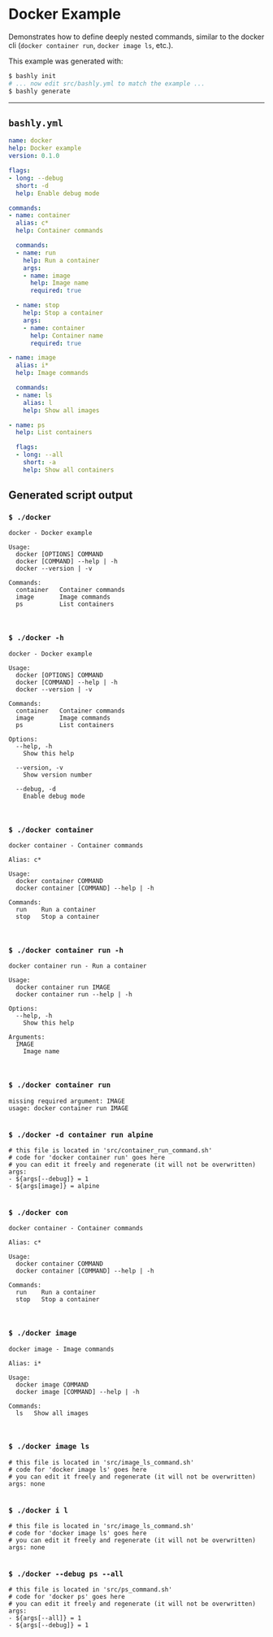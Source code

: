 # Docker Example

Demonstrates how to define deeply nested commands, similar to the docker cli
(`docker container run`, `docker image ls`, etc.).

This example was generated with:

```bash
$ bashly init
# ... now edit src/bashly.yml to match the example ...
$ bashly generate
```

-----

## `bashly.yml`

```yaml
name: docker
help: Docker example
version: 0.1.0

flags:
- long: --debug
  short: -d
  help: Enable debug mode

commands:
- name: container
  alias: c*
  help: Container commands

  commands:
  - name: run
    help: Run a container
    args:
    - name: image
      help: Image name
      required: true

  - name: stop
    help: Stop a container
    args:
    - name: container
      help: Container name
      required: true

- name: image
  alias: i*
  help: Image commands

  commands:
  - name: ls
    alias: l
    help: Show all images

- name: ps
  help: List containers

  flags:
  - long: --all
    short: -a
    help: Show all containers
```



## Generated script output

### `$ ./docker`

```shell
docker - Docker example

Usage:
  docker [OPTIONS] COMMAND
  docker [COMMAND] --help | -h
  docker --version | -v

Commands:
  container   Container commands
  image       Image commands
  ps          List containers



```

### `$ ./docker -h`

```shell
docker - Docker example

Usage:
  docker [OPTIONS] COMMAND
  docker [COMMAND] --help | -h
  docker --version | -v

Commands:
  container   Container commands
  image       Image commands
  ps          List containers

Options:
  --help, -h
    Show this help

  --version, -v
    Show version number

  --debug, -d
    Enable debug mode



```

### `$ ./docker container`

```shell
docker container - Container commands

Alias: c*

Usage:
  docker container COMMAND
  docker container [COMMAND] --help | -h

Commands:
  run    Run a container
  stop   Stop a container



```

### `$ ./docker container run -h`

```shell
docker container run - Run a container

Usage:
  docker container run IMAGE
  docker container run --help | -h

Options:
  --help, -h
    Show this help

Arguments:
  IMAGE
    Image name



```

### `$ ./docker container run`

```shell
missing required argument: IMAGE
usage: docker container run IMAGE


```

### `$ ./docker -d container run alpine`

```shell
# this file is located in 'src/container_run_command.sh'
# code for 'docker container run' goes here
# you can edit it freely and regenerate (it will not be overwritten)
args:
- ${args[--debug]} = 1
- ${args[image]} = alpine


```

### `$ ./docker con`

```shell
docker container - Container commands

Alias: c*

Usage:
  docker container COMMAND
  docker container [COMMAND] --help | -h

Commands:
  run    Run a container
  stop   Stop a container



```

### `$ ./docker image`

```shell
docker image - Image commands

Alias: i*

Usage:
  docker image COMMAND
  docker image [COMMAND] --help | -h

Commands:
  ls   Show all images



```

### `$ ./docker image ls`

```shell
# this file is located in 'src/image_ls_command.sh'
# code for 'docker image ls' goes here
# you can edit it freely and regenerate (it will not be overwritten)
args: none


```

### `$ ./docker i l`

```shell
# this file is located in 'src/image_ls_command.sh'
# code for 'docker image ls' goes here
# you can edit it freely and regenerate (it will not be overwritten)
args: none


```

### `$ ./docker --debug ps --all`

```shell
# this file is located in 'src/ps_command.sh'
# code for 'docker ps' goes here
# you can edit it freely and regenerate (it will not be overwritten)
args:
- ${args[--all]} = 1
- ${args[--debug]} = 1


```



